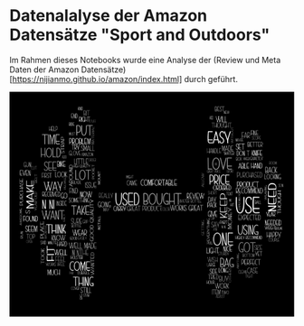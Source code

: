 # Datenalalyse der Amazon Datensätze "Sport and Outdoors"

Im Rahmen dieses Notebooks wurde eine Analyse der (Review und Meta Daten der Amazon Datensätze)[https://nijianmo.github.io/amazon/index.html] durch geführt.


<p align="center">
  <img width="800" height="400" src="wordcloud.png">
</p>


